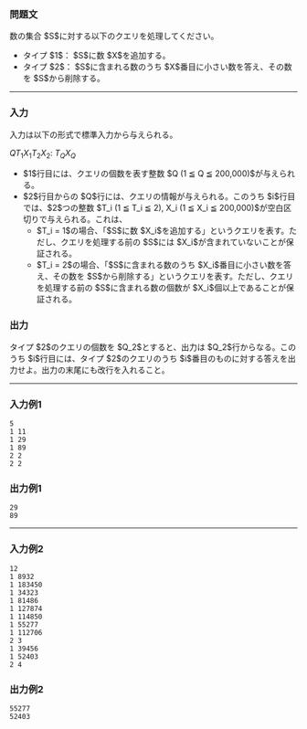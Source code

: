 
<div>

<div>

<div>

<section>

### **問題文**

<p>
数の集合 $S$に対する以下のクエリを処理してください。
</p>

<ul>

<li>
タイプ $1$： $S$に数 $X$を追加する。
</li>

<li>
タイプ $2$： $S$に含まれる数のうち $X$番目に小さい数を答え、その数を $S$から削除する。
</li>

</ul>

</section>

</div>

---

<div>

<div>

<section>

### **入力**

<p>
入力は以下の形式で標準入力から与えられる。
</p>

<div>

$Q$$T_1$$X_1$$T_2$$X_2$:
$T_Q$$X_Q$
</div>

<ul>

<li>
$1$行目には、クエリの個数を表す整数 $Q (1 ≦ Q ≦ 200,000)$が与えられる。
</li>

<li>
$2$行目からの $Q$行には、クエリの情報が与えられる。このうち $i$行目では、$2$つの整数 $T_i (1 ≦ T_i ≦ 2), X_i (1 ≦ X_i ≦ 200,000)$が空白区切りで与えられる。これは、
		
<ul>

<li>
$T_i = 1$の場合、「$S$に数 $X_i$を追加する」というクエリを表す。ただし、クエリを処理する前の $S$には $X_i$が含まれていないことが保証される。
</li>

<li>
$T_i = 2$の場合、「$S$に含まれる数のうち $X_i$番目に小さい数を答え、その数を $S$から削除する」というクエリを表す。ただし、クエリを処理する前の $S$に含まれる数の個数が $X_i$個以上であることが保証される。
</li>

</ul>

</li>

</ul>

</section>

</div>

<div>

<section>

### **出力**

<p>
タイプ $2$のクエリの個数を $Q_2$とすると、出力は $Q_2$行からなる。このうち $i$行目には、タイプ $2$のクエリのうち $i$番目のものに対する答えを出力せよ。出力の末尾にも改行を入れること。
</p>

</section>

</div>

</div>

---

<div>

<section>

### **入力例1**

```
5
1 11
1 29
1 89
2 2
2 2
```

</section>

</div>

<div>

<section>

### **出力例1**

```
29
89
```

</section>

</div>

---

<div>

<section>

### **入力例2**

```
12
1 8932
1 183450
1 34323
1 81486
1 127874
1 114850
1 55277
1 112706
2 3
1 39456
1 52403
2 4
```

</section>

</div>

<div>

<section>

### **出力例2**

```
55277
52403
```

</section>

</div>

</div>

</div>
